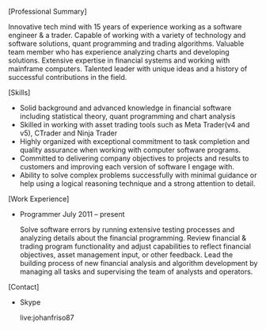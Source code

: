 [Professional Summary]
 
 Innovative tech mind with 15 years of experience working as a software engineer & a trader. Capable of working with a variety of technology and software solutions, quant programming and trading algorithms. Valuable team member who has experience analyzing charts and developing solutions. Extensive expertise in financial systems and working with mainframe computers. Talented leader with unique ideas and a history of successful contributions in the field.


[Skills]
 
 - Solid background and advanced knowledge in financial software including statistical theory, quant programming and chart analysis
 - Skilled in working with asset trading tools such as Meta Trader(v4 and v5), CTrader and Ninja Trader
 - Highly organized with exceptional commitment to task completion and quality assurance when working with computer software programs.
 - Committed to delivering company objectives to projects and results to customers and improving each version of software I engage with.
 - Ability to solve complex problems successfully with minimal guidance or help using a logical reasoning technique and a strong attention to detail.


[Work Experience]
 
 - Programmer				July 2011 – present
 
   Solve software errors by running extensive testing processes and analyzing details about the financial programming.
   Review financial & trading program functionality and adjust capabilities to reflect financial objectives, asset management input, or other feedback.
   Lead the building process of new financial analysis and algorithm development by managing all tasks and supervising the team of analysts and operators.


[Contact]
 
 - Skype
 
   live:johanfriso87

